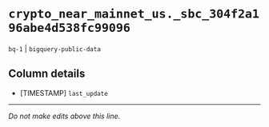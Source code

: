 # `crypto_near_mainnet_us._sbc_304f2a196abe4d538fc99096`
`bq-1` | `bigquery-public-data`

## Column details
* [TIMESTAMP] `last_update`

-------------------------------------------------------------------------------
*Do not make edits above this line.*
